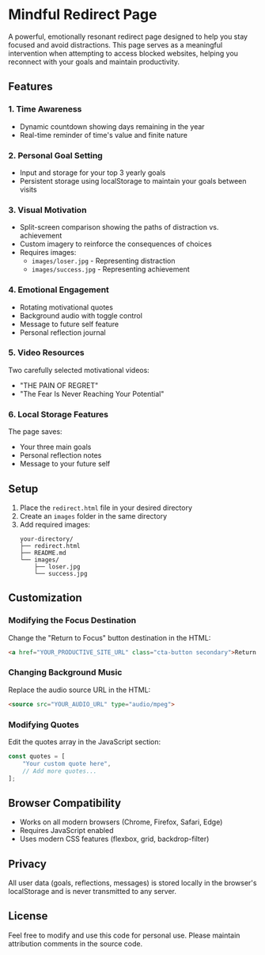 # Mindful Redirect Page

A powerful, emotionally resonant redirect page designed to help you stay focused and avoid distractions. This page serves as a meaningful intervention when attempting to access blocked websites, helping you reconnect with your goals and maintain productivity.

## Features

### 1. Time Awareness
- Dynamic countdown showing days remaining in the year
- Real-time reminder of time's value and finite nature

### 2. Personal Goal Setting
- Input and storage for your top 3 yearly goals
- Persistent storage using localStorage to maintain your goals between visits

### 3. Visual Motivation
- Split-screen comparison showing the paths of distraction vs. achievement
- Custom imagery to reinforce the consequences of choices
- Requires images:
  - `images/loser.jpg` - Representing distraction
  - `images/success.jpg` - Representing achievement

### 4. Emotional Engagement
- Rotating motivational quotes
- Background audio with toggle control
- Message to future self feature
- Personal reflection journal

### 5. Video Resources
Two carefully selected motivational videos:
- "THE PAIN OF REGRET"
- "The Fear Is Never Reaching Your Potential"

### 6. Local Storage Features
The page saves:
- Your three main goals
- Personal reflection notes
- Message to your future self

## Setup

1. Place the `redirect.html` file in your desired directory
2. Create an `images` folder in the same directory
3. Add required images:
   ```
   your-directory/
   ├── redirect.html
   ├── README.md
   └── images/
       ├── loser.jpg
       └── success.jpg
   ```

## Customization

### Modifying the Focus Destination
Change the "Return to Focus" button destination in the HTML:
```html
<a href="YOUR_PRODUCTIVE_SITE_URL" class="cta-button secondary">Return to Focus</a>
```

### Changing Background Music
Replace the audio source URL in the HTML:
```html
<source src="YOUR_AUDIO_URL" type="audio/mpeg">
```

### Modifying Quotes
Edit the quotes array in the JavaScript section:
```javascript
const quotes = [
    "Your custom quote here",
    // Add more quotes...
];
```

## Browser Compatibility
- Works on all modern browsers (Chrome, Firefox, Safari, Edge)
- Requires JavaScript enabled
- Uses modern CSS features (flexbox, grid, backdrop-filter)

## Privacy
All user data (goals, reflections, messages) is stored locally in the browser's localStorage and is never transmitted to any server.

## License
Feel free to modify and use this code for personal use. Please maintain attribution comments in the source code.
